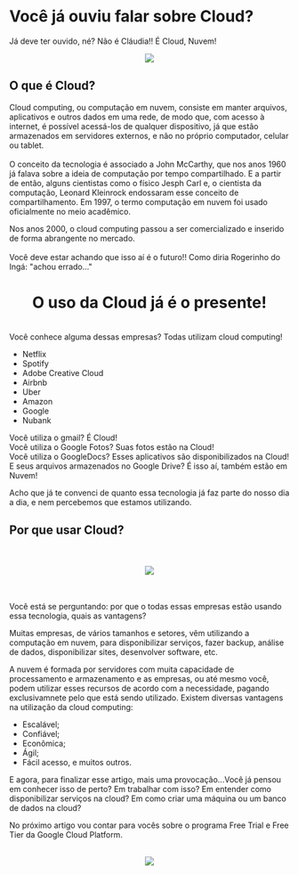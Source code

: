 # **Você já ouviu falar sobre Cloud?**

Já deve ter ouvido, né? Não é Cláudia!! É Cloud, Nuvem!

<div align="center"><img src="https://media0.giphy.com/media/fvY8JtKw8Bx3bXYlIi/giphy.gif?cid=ecf05e476plwtoyjz11urkrk8rf7teqaa7s7ueeivvimj6ud&rid=giphy.gif&ct=g"/>
</div>

## **O que é Cloud?**

Cloud computing, ou computação em nuvem, consiste em manter arquivos, aplicativos e outros dados em uma rede, de modo que, com acesso à internet, é possível acessá-los de qualquer dispositivo, já que estão armazenados em servidores externos, e não no próprio computador, celular ou tablet.
<br>
<br>
O conceito da tecnologia é associado a John McCarthy, que nos anos 1960 já falava sobre a ideia de computação por tempo compartilhado. E a partir de então, alguns cientistas como o físico Jesph Carl e, o cientista da computação, Leonard Kleinrock endossaram esse conceito de compartilhamento. Em 1997, o termo computação em nuvem foi usado oficialmente no meio acadêmico.  

Nos anos 2000, o cloud computing passou a ser comercializado e inserido de forma abrangente no mercado.
<br>
<br>
Você deve estar achando que isso aí é o futuro!! Como diria Rogerinho do Ingá: "achou errado..." 
<br>

<div align="center">
<b><h1>O uso da Cloud já é o presente!</h1></b>
</div>

<br>
Você conhece alguma dessas empresas? Todas utilizam cloud computing!

* Netflix
* Spotify
* Adobe Creative Cloud
* Airbnb
* Uber
* Amazon
* Google
* Nubank

Você utiliza o gmail? É Cloud!<br>
Você utiliza o Google Fotos? Suas fotos estão na Cloud!<br>
Você utiliza o GoogleDocs? Esses aplicativos são disponibilizados na Cloud!<br>
E seus arquivos armazenados no Google Drive? É isso aí, também estão em Nuvem!<br>

Acho que já te convenci de quanto essa tecnologia já faz parte do nosso dia a dia, e nem percebemos que estamos utilizando.

## **Por que usar Cloud?**

<br>
<br>

<div align="center"><img src="https://d15k2d11r6t6rl.cloudfront.net/public/users/Integrators/BeeProAgency/117151_92731/LP%20Cloud%20Summit/Cloud-Based-ERP-Software-For-my-Industry.gif"/>
</div>
<br>
<br>

Você está se perguntando: por que o todas essas empresas estão usando essa tecnologia, quais as vantagens?

Muitas empresas, de vários tamanhos e setores, vêm utilizando a computação em nuvem, para disponibilizar serviços, fazer backup, análise de dados, disponibilizar sites, desenvolver software, etc.

A nuvem é formada por servidores com muita capacidade de processamento e armazenamento e as empresas, ou até mesmo você, podem utilizar esses recursos de acordo com a necessidade, pagando exclusivamnete pelo que está sendo utilizado. Existem diversas vantagens na utilização da cloud computing:
* Escalável;
* Confiável;
* Econômica;
* Ágil;
* Fácil acesso, e muitos outros.

E agora, para finalizar esse artigo, mais uma provocação...Você já pensou em conhecer isso de perto? Em trabalhar com isso? Em entender como disponibilizar serviços na cloud? Em como criar uma máquina ou um banco de dados na cloud?

No próximo artigo vou contar para vocês sobre o programa Free Trial e Free Tier da Google Cloud Platform. 
<br>
<br>

<div align="center"><img src="https://media1.giphy.com/media/l1J3CbFgn5o7DGRuE/giphy.gif?cid=ecf05e47n6zb87ficd6jo50r1y1ubj0illluqtzca4jxl1he&rid=giphy.gif&ct=g"/>
</div>






